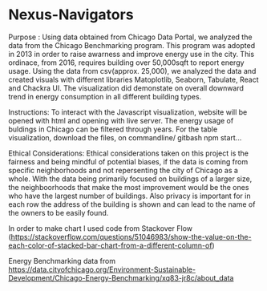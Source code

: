 # Nexus-Navigators
Purpose :
Using data obtained from Chicago Data Portal, we analyzed the data from the Chicago Benchmarking program. This program was adopted in 2013 in order to raise awarness and improve energy use in the city. This ordinace, from 2016, requires building over 50,000sqft to report energy usage. Using the data from csv(approx. 25,000), we analyzed the data and created visuals with different libraries Matoplotlib, Seaborn, Tabulate, React and Chackra UI. The visualization did demonstate on overall downward trend in energy consumption in all different building types.

Instructions:
To interact with the Javascript visualization, website will be opened with html and opening with live server. The energy usage of buldings in Chicago can be filtered through years.
For the table visualization, download the files, on commandline/ gitbash npm start...

Ethical Considerations:
Ethical considerations taken on this project is the fairness and being mindful of potential biases, if the data is coming from specific neighborhoods and not repersenting the city of Chicago as a whole. With the data being primarily focused on buildings of a larger size, the neighboorhoods that make the most improvement would be the ones who have the largest number of buildings.  Also privacy is important for in each row the address of the building is shown and can lead to the name of the owners to be easily found. 



In order to make chart I used code from Stackover Flow (https://stackoverflow.com/questions/51046983/show-the-value-on-the-each-color-of-stacked-bar-chart-from-a-different-column-of)

Energy Benchmarking data from
https://data.cityofchicago.org/Environment-Sustainable-Development/Chicago-Energy-Benchmarking/xq83-jr8c/about_data

